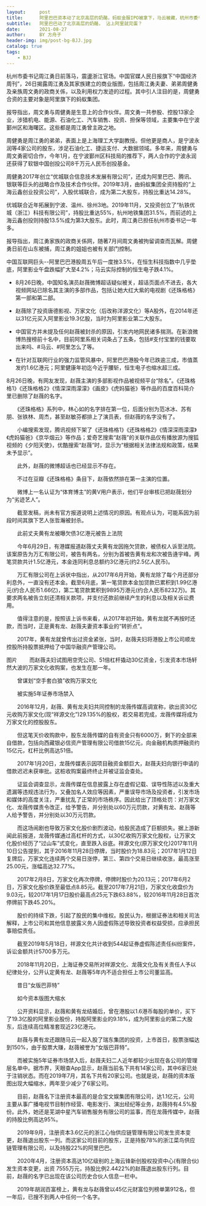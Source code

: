 ```yaml
---
layout:     post
title:      阿里巴巴资本动了北京高层的奶酪，蚂蚁金服IPO被拿下，马云被藏，杭州市委书记周江勇落马，连带赵薇和高晓松都被顺带封杀
subtitle:   阿里巴巴动了北京高层的奶酪， 沾上阿里就完蛋？
date:       2021-08-27
author:     BY 方舟子
header-img: img/post-bg-BJJ.jpg
catalog: true
tags:
    - BJJ
---
```





杭州市委书记周江勇日前落马，震盪浙江官场。中国官媒人民日报旗下“中国经济周刊”，26日揭露周江勇及其家族建立的商业版图，包括周江勇夫妻、弟弟周健勇及亲族周文勇的政商关係，以及利用权力发迹的过程。其中引人注目的是，周健勇合资的主要对象是阿里旗下的蚂蚁集团。

报导指出，周文勇与周健勇是生意上的合作伙伴。周文勇一共参股、控股13家企业，涉猎机电、能源、石油化工、汽车销售、投资、担保等领域，主要集中在宁波鄞州区和海曙区。这些都是周江勇曾主政之地。

周健勇是周江勇的弟弟，表面上是上海理工大学副教授。但他更是商人，是宁波永润等4家公司的股东，涉足石油化工、捷运支付、大数据领域。多年来，周健勇与周文勇密切合作，今年1月，在宁波鄞州区科技局的推荐下，两人合作的宁波永润还获得了软银中国创投公司8千万元人民币创投基金。

周健勇2017年创立“优城联合信息技术发展有限公司”，还成为阿里巴巴、腾讯、银联等巨头的战略合作及技术合作伙伴。2019年3月，由蚂蚁集团全资持股的“上海云鑫创业投资公司”，入股优城联合，成为第二大股东，持股比重达14.28%。

优城联合近年拓展到宁波、温州、徐州3地。2019年11月，又投资创立了“杭铁优城（浙江）科技有限公司”，持股比重达55%，杭州地铁集团31.5%，而前述的上海云鑫创投则持股13.5%成为第3大股东。此时，周江勇已担任杭州市委书记一年多。

报导指出，周江勇家族的政商关係网，随著7月间周文勇被拘留调查而瓦解。周健勇日前在山东被捕，周江勇的姐姐也被有关部门控制。

中国互联网巨头--阿里巴巴港股周五午后一度挫3.5%，在恒生科技指数中几乎垫底，阿里影业午盘跌幅扩大至4.2%；马云实际控制的恒生电子跌4.1%。

* 8月26日晚，中国知名演员赵薇微博超话疑似被关，超话页面点不进去，各大视频网站已除名其主演的多部作品，包括让她大红大紫的电视剧《还珠格格》第一部和第二部。

* 赵薇除了投资唐德影视、万家文化（后改称洋源文化）等A股外，在2014年还以31亿元买入阿里影业19.3亿股，当时为阿里影业第二大股东。

* 中国官方并未提及任何赵薇被封杀的原因，引发内地网民诸多揣测。在新浪微博热搜榜前十名中，目前阿里系相关词条占了五条，包括#支付宝里的钱要取出来吗、#马云、#阿里怎么了等。

* 在针对互联网行业的强力监管风暴中，阿里巴巴港股今年已跌逾三成，市值蒸发约1.6亿港元；阿里健康年初迄今近乎腰斩，恒生电子也缩水超三成。

8月26日晚，有网友发现，赵薇主演的多部影视作品被视频平台“除名”。《还珠格格1》《还珠格格2》《情深深雨濛濛》《画皮》《虎妈猫爸》等作品的百度百科简介里已删除了赵薇的名字。

　　《还珠格格》系列中，林心如的名字排在第一位，后面分别为范冰冰、苏有朋、张铁林、周杰，甚至赵敏芬都排上了演员表，但赵薇的名字没有了。


　　小编搜索发现，腾讯视频下架了《还珠格格1》《还珠格格2》《情深深雨濛濛》《虎妈猫爸》《京华烟云》等作品；爱奇艺搜索“赵薇”的关联作品仅有播放源为搜狐视频的《夕阳天使》，优酷搜索“赵薇”时，显示为“根据相关法律法规和政策，结果未予显示”。


　　此外，赵薇的微博超话也已经显示不存在。


　　不过在豆瓣《还珠格格》条目下，赵薇依然排在第一主演的位置。


　　微博上一名认证为“体育博主”的黄V用户表示，他们平台审核已把赵薇划分为“劣迹艺人”。


　　截至发稿，尚未有官方报道说明上述情况的原因。有观点认为，可能系因为前段时间其旗下艺人张哲瀚被封杀。

　　此前丈夫黄有龙被曝欠债3亿港元被告上法院

　　今年6月29日，有港媒报道赵薇丈夫黄有龙因拖欠贷款，被债权人诉至法院。该案原告为万汇有限公司，被告有两名，分别为首被告黄有龙和次被告逄宇峰。两笔贷款共计1.5亿港元，本金连同利息总额约3亿港元(约2.5亿人民币)。

　　万汇有限公司在上诉状中指出，从2017年6月开始，黄有龙除了每个月还部分利息外，一直没有还本金。截至6月底，第一笔贷款本金加贷款已累积到1.99亿港元(约合人民币1.66亿)，第二笔贷款累积到9895万港元(约合人民币8232万)。其要求两名被告立刻还清相关款项，并支付还款前继续产生的利息以及相关诉讼费用。

　　值得注意的是，按照该上诉书来看，从2017年初开始，黄有龙就不再按时还款，而当时，正是黄有龙、赵薇夫妻资本事业的“转折点”。

　　2017年，黄有龙就曾传出过资金紧张，当时，赵薇夫妇将港股上市公司顺龙控股所持股票抵押给了中国华融资产管理公司。

图片
　　而赵薇夫妇试图用空壳公司、51倍杠杆撬动30亿资金，引发资本市场轩然大波的万家文化收购案，也发生在那一年。

　　曾谋划“空手套白狼”收购万家文化

　　被实施5年证券市场禁入



　　2016年12月，赵薇、黄有龙夫妇共同控制的龙薇传媒高调宣称，欲出资30亿元收购万家文化(现“祥源文化”)29.135%的股权，若交易若完成，龙薇传媒将成为万家文化的控股股东。

　　但这笔天价收购款中，股东龙薇传媒的自有资金只有6000万，剩下的全部来自借款，包括向西藏银必信资产管理有限公司借款15亿元，向金融机构质押融资约15亿元，杠杆比例高达51倍。

　　2017年1月20日，龙薇传媒表示因项目融资金额巨大，赵薇夫妇向银行申请的借款迟迟未获审批。这桩收购案最终终止并被证监会查处。

　　证监会调查显示，龙薇传媒在信息披露上存在虚假记载、误导性陈述以及重大遗漏等违规违法行为，又叠加名人效应等因素，严重误导市场及投资者，引发市场和媒体的高度关注，严重扰乱了正常的市场秩序。因此给出了顶格处罚：对万家文化、龙薇传媒责令改正，给予警告，并分别处以60万元罚款，对黄有龙、赵薇等人给予警告，并分别处以30万元罚款。

　　而这场闹剧也导致万家文化股价剧烈波动，给股民造成了巨额损失。据上游新闻此前报道，龙薇传媒通过高杠杆的方式，以30亿收购万家文化股权，让万家文化股价经历了“过山车”式变化，直至跌入谷底。祥源文化(原万家文化)2017年11月10日公告提到，其于2016年11月28日停牌，当时股价为18.83元；2017年1月12日复牌后，万家文化连续两个交易日涨停，第三、第四个交易日继续收涨，最高涨至25.00元，涨幅高达32.77%。

　　2017年2月8日，万家文化再次停牌，停牌时股价为20.13元；2017年6月2日，万家文化股价跌至最低点8.85元。截至2017年7月21日，万家文化收盘价为9.03元，较2017年1月17日股价最高点25元下跌63.88%，较2016年11月28日首次停牌前下跌45.20%。

　　股价的持续下跌，引起了股民的集中维权。股民认为，根据证券法和相关司法解释，上市公司和其他信息披露义务人因虚假陈述导致投资者权益受损，应承担民事赔偿责任。

　　截至2019年5月18日，祥源文化共计收到544起证券虚假陈述责任纠纷案件，诉讼金额共计5700多万元。

　　2018年11月20日，上海证券交易所对祥源文化、龙薇文化及有关责任人予以纪律处分，公开认定黄有龙、赵薇等5年内不适合担任上市公司董监高。


　　昔日“女版巴菲特”

　　如今资本版图大缩水

　　公开资料显示，赵薇和黄有龙结婚后，曾在港股以1.6港币每股的单价，买下了19.3亿股的阿里影业股份，持股阿里影业的9.18%，成为阿里影业的第二大股东，后连续高位精准套现近23亿港元。


　　赵薇与黄有龙还跟随马云一起入股了瑞东集团的投资，上市首日，股票涨幅达到150%，由于股票大赚，赵薇被誉为“女版巴菲特”。

　　而被实施5年证券市场禁入后，赵薇夫妇二人近年都较少出现在各公司的管理层名单中。据市界，天眼查App显示，赵薇当前名下共有14家公司，其中6家已处于注销状态。而在2019年7月，其名下共有20家公司。也就是说，赵薇的资本版图出现大幅缩水，两年至少减少了6家公司。

　　目前，赵薇名下注册资本最高的是合宝文娱集团有限公司，达1.1亿元，公司主要从事广播电视节目制作经营、电影发行、演出经纪等业务，赵薇持有4.5%股份。此外，她还是芜湖中星汽车销售服务有限公司的监事，而在龙薇传媒中，赵薇的持股比例高达95%。


　　2019年9月，注册资本3.6亿元的浙江心怡供应链管理有限公司发生资本变更，赵薇退出股东一列。而这家公司目前的股东，正是持股78%的浙江菜鸟供应链管理有限公司，以及持股22%的阿里巴巴。

　　2020年4月，注册资本高达10亿级别的上海云锋新创股权投资中心(有限合伙)发生资本变更，出资 7555万元，持股比例2.4422%的赵薇退出股东行列。目前，赵薇的名字已出现在该公司历史合伙人信息一栏中。

　　2019年胡润百富榜上，黄有龙与赵薇曾以45亿元财富位列榜单第912名，但一年后，已搜不到两人中任何一个名字。
